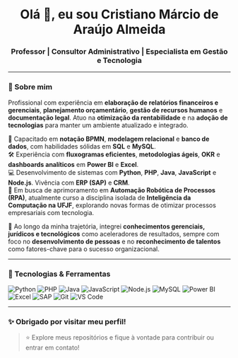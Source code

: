 <h1 align="center">Olá 👋, eu sou Cristiano Márcio de Araújo Almeida</h1>
<h3 align="center">Professor | Consultor Administrativo | Especialista em Gestão e Tecnologia</h3>

---

### 🧩 Sobre mim

Profissional com experiência em **elaboração de relatórios financeiros e gerenciais**, **planejamento orçamentário**, **gestão de recursos humanos** e **documentação legal**. Atuo na **otimização da rentabilidade** e na **adoção de tecnologias** para manter um ambiente atualizado e integrado.

💼 Capacitado em **notação BPMN**, **modelagem relacional** e **banco de dados**, com habilidades sólidas em **SQL** e **MySQL**.  
🛠️ Experiência com **fluxogramas eficientes**, **metodologias ágeis**, **OKR** e **dashboards analíticos** em **Power BI** e **Excel**.  
💻 Desenvolvimento de sistemas com **Python**, **PHP**, **Java**, **JavaScript** e **Node.js**. Vivência com **ERP (SAP)** e **CRM**.  
🚀 Em busca de aprimoramento em **Automação Robótica de Processos (RPA)**, atualmente curso a disciplina isolada de **Inteligência da Computação na UFJF**, explorando novas formas de otimizar processos empresariais com tecnologia.

🧠 Ao longo da minha trajetória, integrei **conhecimentos gerenciais, jurídicos e tecnológicos** como aceleradores de resultados, sempre com foco no **desenvolvimento de pessoas** e no **reconhecimento de talentos** como fatores-chave para o sucesso organizacional.

---

### 💼 Tecnologias & Ferramentas

![Python](https://img.shields.io/badge/-Python-3776AB?logo=python&logoColor=fff)
![PHP](https://img.shields.io/badge/-PHP-777BB4?logo=php&logoColor=fff)
![Java](https://img.shields.io/badge/-Java-007396?logo=java&logoColor=fff)
![JavaScript](https://img.shields.io/badge/-JavaScript-F7DF1E?logo=javascript&logoColor=000)
![Node.js](https://img.shields.io/badge/-Node.js-339933?logo=nodedotjs&logoColor=fff)
![MySQL](https://img.shields.io/badge/-MySQL-4479A1?logo=mysql&logoColor=fff)
![Power BI](https://img.shields.io/badge/-Power%20BI-F2C811?logo=powerbi&logoColor=000)
![Excel](https://img.shields.io/badge/-Excel-217346?logo=microsoft-excel&logoColor=fff)
![SAP](https://img.shields.io/badge/-SAP-0FAAFF?logo=sap&logoColor=fff)
![Git](https://img.shields.io/badge/-Git-F05032?logo=git&logoColor=fff)
![VS Code](https://img.shields.io/badge/-VS%20Code-007ACC?logo=visual-studio-code&logoColor=fff)

---

### ✨ Obrigado por visitar meu perfil!

> ⭐ Explore meus repositórios e fique à vontade para contribuir ou entrar em contato!
